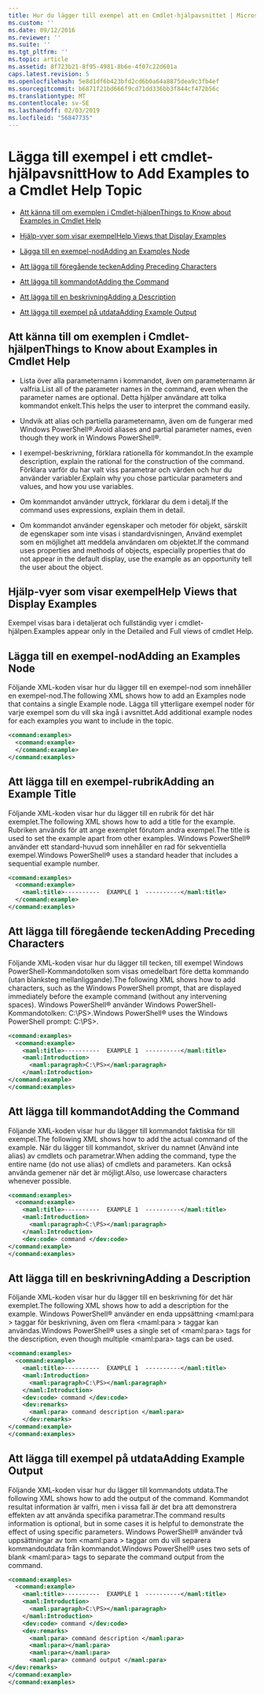 ```yaml
---
title: Hur du lägger till exempel att en Cmdlet-hjälpavsnittet | Microsoft Docs
ms.custom: ''
ms.date: 09/12/2016
ms.reviewer: ''
ms.suite: ''
ms.tgt_pltfrm: ''
ms.topic: article
ms.assetid: 8f723b21-8f95-4981-8b6e-4f07c22d601a
caps.latest.revision: 5
ms.openlocfilehash: 5e8d1df6b423bfd2cd6b0a64a8875dea9c3fb4ef
ms.sourcegitcommit: b6871f21bd666f9cd71dd336bb3f844cf472b56c
ms.translationtype: MT
ms.contentlocale: sv-SE
ms.lasthandoff: 02/03/2019
ms.locfileid: "56847735"
---
```

# <a name="how-to-add-examples-to-a-cmdlet-help-topic"></a><span data-ttu-id="38c17-102">Lägga till exempel i ett cmdlet-hjälpavsnitt</span><span class="sxs-lookup"><span data-stu-id="38c17-102">How to Add Examples to a Cmdlet Help Topic</span></span>

- [<span data-ttu-id="38c17-103">Att känna till om exemplen i Cmdlet-hjälpen</span><span class="sxs-lookup"><span data-stu-id="38c17-103">Things to Know about Examples in Cmdlet Help</span></span>](#Things-to-Know-about-Examples-in-Cmdlet-Help)

- [<span data-ttu-id="38c17-104">Hjälp-vyer som visar exempel</span><span class="sxs-lookup"><span data-stu-id="38c17-104">Help Views that Display Examples</span></span>](#Help-Views-that-Display-Examples)

- [<span data-ttu-id="38c17-105">Lägga till en exempel-nod</span><span class="sxs-lookup"><span data-stu-id="38c17-105">Adding an Examples Node</span></span>](#Adding-an-Examples-Node)

- [<span data-ttu-id="38c17-106">Att lägga till föregående tecken</span><span class="sxs-lookup"><span data-stu-id="38c17-106">Adding Preceding Characters</span></span>](#Adding-Preceding-Characters)

- [<span data-ttu-id="38c17-107">Att lägga till kommandot</span><span class="sxs-lookup"><span data-stu-id="38c17-107">Adding the Command</span></span>](#Adding-the-Command)

- [<span data-ttu-id="38c17-108">Att lägga till en beskrivning</span><span class="sxs-lookup"><span data-stu-id="38c17-108">Adding a Description</span></span>](#Adding-a-Description)

- [<span data-ttu-id="38c17-109">Att lägga till exempel på utdata</span><span class="sxs-lookup"><span data-stu-id="38c17-109">Adding Example Output</span></span>](#Adding-Example-Output)

## <a name="things-to-know-about-examples-in-cmdlet-help"></a><span data-ttu-id="38c17-110">Att känna till om exemplen i Cmdlet-hjälpen</span><span class="sxs-lookup"><span data-stu-id="38c17-110">Things to Know about Examples in Cmdlet Help</span></span>

- <span data-ttu-id="38c17-111">Lista över alla parameternamn i kommandot, även om parameternamn är valfria.</span><span class="sxs-lookup"><span data-stu-id="38c17-111">List all of the parameter names in the command, even when the parameter names are optional.</span></span> <span data-ttu-id="38c17-112">Detta hjälper användare att tolka kommandot enkelt.</span><span class="sxs-lookup"><span data-stu-id="38c17-112">This helps the user to interpret the command easily.</span></span>

- <span data-ttu-id="38c17-113">Undvik att alias och partiella parameternamn, även om de fungerar med Windows PowerShell®.</span><span class="sxs-lookup"><span data-stu-id="38c17-113">Avoid aliases and partial parameter names, even though they work in Windows PowerShell®.</span></span>

- <span data-ttu-id="38c17-114">I exempel-beskrivning, förklara rationella för kommandot.</span><span class="sxs-lookup"><span data-stu-id="38c17-114">In the example description, explain the rational for the construction of the command.</span></span> <span data-ttu-id="38c17-115">Förklara varför du har valt viss parametrar och värden och hur du använder variabler.</span><span class="sxs-lookup"><span data-stu-id="38c17-115">Explain why you chose particular parameters and values, and how you use variables.</span></span>

- <span data-ttu-id="38c17-116">Om kommandot använder uttryck, förklarar du dem i detalj.</span><span class="sxs-lookup"><span data-stu-id="38c17-116">If the command uses expressions, explain them in detail.</span></span>

- <span data-ttu-id="38c17-117">Om kommandot använder egenskaper och metoder för objekt, särskilt de egenskaper som inte visas i standardvisningen, Använd exemplet som en möjlighet att meddela användaren om objektet.</span><span class="sxs-lookup"><span data-stu-id="38c17-117">If the command uses properties and methods of objects, especially properties that do not appear in the default display, use the example as an opportunity tell the user about the object.</span></span>

## <a name="help-views-that-display-examples"></a><span data-ttu-id="38c17-118">Hjälp-vyer som visar exempel</span><span class="sxs-lookup"><span data-stu-id="38c17-118">Help Views that Display Examples</span></span>

<span data-ttu-id="38c17-119">Exempel visas bara i detaljerat och fullständig vyer i cmdlet-hjälpen.</span><span class="sxs-lookup"><span data-stu-id="38c17-119">Examples appear only in the Detailed and Full views of cmdlet Help.</span></span>

## <a name="adding-an-examples-node"></a><span data-ttu-id="38c17-120">Lägga till en exempel-nod</span><span class="sxs-lookup"><span data-stu-id="38c17-120">Adding an Examples Node</span></span>

<span data-ttu-id="38c17-121">Följande XML-koden visar hur du lägger till en exempel-nod som innehåller en exempel-nod.</span><span class="sxs-lookup"><span data-stu-id="38c17-121">The following XML shows how to add an Examples node that contains a single Example node.</span></span> <span data-ttu-id="38c17-122">Lägga till ytterligare exempel noder för varje exempel som du vill ska ingå i avsnittet.</span><span class="sxs-lookup"><span data-stu-id="38c17-122">Add additional example nodes for each examples you want to include in the topic.</span></span>

```xml
<command:examples>
  <command:example>
  </command:example>
</command:examples>
```

## <a name="adding-an-example-title"></a><span data-ttu-id="38c17-123">Att lägga till en exempel-rubrik</span><span class="sxs-lookup"><span data-stu-id="38c17-123">Adding an Example Title</span></span>

<span data-ttu-id="38c17-124">Följande XML-koden visar hur du lägger till en rubrik för det här exemplet.</span><span class="sxs-lookup"><span data-stu-id="38c17-124">The following XML shows how to add a title for the example.</span></span> <span data-ttu-id="38c17-125">Rubriken används för att ange exemplet förutom andra exempel.</span><span class="sxs-lookup"><span data-stu-id="38c17-125">The title is used to set the example apart from other examples.</span></span> <span data-ttu-id="38c17-126">Windows PowerShell® använder ett standard-huvud som innehåller en rad för sekventiella exempel.</span><span class="sxs-lookup"><span data-stu-id="38c17-126">Windows PowerShell® uses a standard header that includes a sequential example number.</span></span>

```xml
<command:examples>
  <command:example>
    <maml:title>----------  EXAMPLE 1  ----------</maml:title>
  </command:example>
</command:examples>
```

## <a name="adding-preceding-characters"></a><span data-ttu-id="38c17-127">Att lägga till föregående tecken</span><span class="sxs-lookup"><span data-stu-id="38c17-127">Adding Preceding Characters</span></span>

<span data-ttu-id="38c17-128">Följande XML-koden visar hur du lägger till tecken, till exempel Windows PowerShell-Kommandotolken som visas omedelbart före detta kommando (utan blanksteg mellanliggande).</span><span class="sxs-lookup"><span data-stu-id="38c17-128">The following XML shows how to add characters, such as the Windows PowerShell prompt, that are displayed immediately before the example command (without any intervening spaces).</span></span> <span data-ttu-id="38c17-129">Windows PowerShell® använder Windows PowerShell-Kommandotolken: C:\PS>.</span><span class="sxs-lookup"><span data-stu-id="38c17-129">Windows PowerShell® uses the Windows PowerShell prompt: C:\PS>.</span></span>

```xml
<command:examples>
  <command:example>
    <maml:title>----------  EXAMPLE 1  ----------</maml:title>
    <maml:Introduction>
      <maml:paragraph>C:\PS></maml:paragraph>
    </maml:Introduction>
</command:example>
</command:examples>
```

## <a name="adding-the-command"></a><span data-ttu-id="38c17-130">Att lägga till kommandot</span><span class="sxs-lookup"><span data-stu-id="38c17-130">Adding the Command</span></span>

<span data-ttu-id="38c17-131">Följande XML-koden visar hur du lägger till kommandot faktiska för till exempel.</span><span class="sxs-lookup"><span data-stu-id="38c17-131">The following XML shows how to add the actual command of the example.</span></span> <span data-ttu-id="38c17-132">När du lägger till kommandot, skriver du namnet (Använd inte alias) av cmdlets och parametrar.</span><span class="sxs-lookup"><span data-stu-id="38c17-132">When adding the command, type the entire name (do not use alias) of cmdlets and parameters.</span></span> <span data-ttu-id="38c17-133">Kan också använda gemener när det är möjligt.</span><span class="sxs-lookup"><span data-stu-id="38c17-133">Also, use lowercase characters whenever possible.</span></span>

```xml
<command:examples>
  <command:example>
    <maml:title>----------  EXAMPLE 1  ----------</maml:title>
    <maml:Introduction>
      <maml:paragraph>C:\PS></maml:paragraph>
    </maml:Introduction>
    <dev:code> command </dev:code>
</command:example>
</command:examples>
```

## <a name="adding-a-description"></a><span data-ttu-id="38c17-134">Att lägga till en beskrivning</span><span class="sxs-lookup"><span data-stu-id="38c17-134">Adding a Description</span></span>

<span data-ttu-id="38c17-135">Följande XML-koden visar hur du lägger till en beskrivning för det här exemplet.</span><span class="sxs-lookup"><span data-stu-id="38c17-135">The following XML shows how to add a description for the example.</span></span> <span data-ttu-id="38c17-136">Windows PowerShell® använder en enda uppsättning \<maml:para > taggar för beskrivning, även om flera \<maml:para > taggar kan användas.</span><span class="sxs-lookup"><span data-stu-id="38c17-136">Windows PowerShell® uses a single set of \<maml:para> tags for the description, even though multiple \<maml:para> tags can be used.</span></span>

```xml
<command:examples>
  <command:example>
    <maml:title>----------  EXAMPLE 1  ----------</maml:title>
    <maml:Introduction>
      <maml:paragraph>C:\PS></maml:paragraph>
    </maml:Introduction>
    <dev:code> command </dev:code>
    <dev:remarks>
      <maml:para> command description </maml:para>
    </dev:remarks>
</command:example>
</command:examples>
```

## <a name="adding-example-output"></a><span data-ttu-id="38c17-137">Att lägga till exempel på utdata</span><span class="sxs-lookup"><span data-stu-id="38c17-137">Adding Example Output</span></span>

<span data-ttu-id="38c17-138">Följande XML-koden visar hur du lägger till kommandots utdata.</span><span class="sxs-lookup"><span data-stu-id="38c17-138">The following XML shows how to add the output of the command.</span></span> <span data-ttu-id="38c17-139">Kommandot resultat information är valfri, men i vissa fall är det bra att demonstrera effekten av att använda specifika parametrar.</span><span class="sxs-lookup"><span data-stu-id="38c17-139">The command results information is optional, but in some cases it is helpful to demonstrate the effect of using specific parameters.</span></span> <span data-ttu-id="38c17-140">Windows PowerShell® använder två uppsättningar av tom \<maml:para > taggar om du vill separera kommandoutdata från kommandot.</span><span class="sxs-lookup"><span data-stu-id="38c17-140">Windows PowerShell® uses two sets of blank \<maml:para> tags to separate the command output from the command.</span></span>

```xml
<command:examples>
  <command:example>
    <maml:title>----------  EXAMPLE 1  ----------</maml:title>
    <maml:Introduction>
      <maml:paragraph>C:\PS></maml:paragraph>
    </maml:Introduction>
    <dev:code> command </dev:code>
    <dev:remarks>
      <maml:para> command description </maml:para>
      <maml:para></maml:para>
      <maml:para></maml:para>
      <maml:para> command output </maml:para>
</dev:remarks>
</command:example>
</command:examples>
```